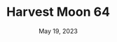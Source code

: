 ---
layout: n64
title: "Harvest Moon 64"
categories:
 - approved
 - n64
 - universal
 - safe
tags:
- farming
- sim
series:
- Harvest Moon
date: May 19, 2023
permalink: /games/harvest-moon/play/details
publisher: Victor Interactive
gid: harvest-moon
edition: us
---